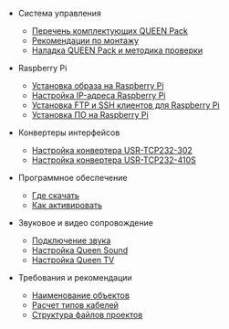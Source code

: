- Система управления

  - [Перечень комплектующих QUEEN Pack](queen_pack)  
  - [Рекомендации по монтажу](cs_mount)
  - [Наладка QUEEN Pack и методика проверки](cs_check)

- Raspberry Pi

  - [Установка образа на Raspberry Pi](rpi_image_upload)  
  - [Настройка IP-адреса Raspberry Pi](rpi_ip_setup)  
  - [Установка FTP и SSH клиентов для Raspberry Pi](rpi_ftp_ssh_setup)  
  - [Установка ПО на Raspberry Pi](rpi_soft_install)

- Конвертеры интерфейсов

  - [Настройка конвертера USR-TCP232-302](hw_setup_usr_tcp232_302)  
  - [Настройка конвертера USR-TCP232-410S](hw_setup_usr_tcp232_410s)

- Программное обеспечение

  - [Где скачать](queen_software)  
  - [Как активировать](queen_software_activate)

- Звуковое и видео сопровождение

  - [Подключение звука](hw_plug_sound)  
  - [Настройка Queen Sound](soft_queen_sound)  
  - [Настройка Queen TV](soft_queen_tv)

- Требования и рекомендации

  - [Наименование объектов](reqs_object_naming)  
  - [Расчет типов кабелей](reqs_cable_cut)  
  - [Структура файлов проектов](reqs_project_filesystem)  

